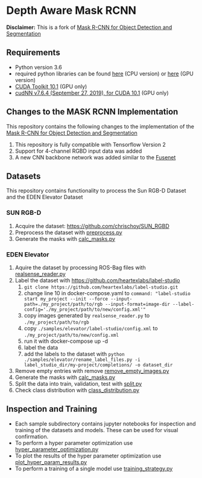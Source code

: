 # Depth Aware Mask RCNN

**Disclaimer:** This is a fork of
 [Mask R-CNN for Object Detection and Segmentation](https://github.com/matterport/Mask_RCNN)


## Requirements

* Python version 3.6
* required python libraries can be found [here](requirements.txt)
(CPU version) or [here](requirements_gpu.txt) (GPU version)
* [CUDA Toolkit 10.1](https://developer.nvidia.com/cuda-10.1-download-archive-base) (GPU only) 
* [cudNN v7.6.4 (September 27, 2019), for CUDA 10.1](https://developer.nvidia.com/rdp/cudnn-archive) (GPU only) 


## Changes to the MASK RCNN Implementation
This repository contains the following changes to the implementation
 of the  [Mask R-CNN for Object Detection and Segmentation](https://github.com/matterport/Mask_RCNN)
1. This repository is fully compatible with Tensorflow Version 2
1. Support for 4-channel RGBD input data was added
1. A new CNN backbone network was added similar to the [Fusenet](https://www.researchgate.net/publication/308311897_FuseNet_Incorporating_Depth_into_Semantic_Segmentation_via_Fusion-Based_CNN_Architecture)

## Datasets

This repository contains functionality to process the Sun RGB-D Dataset and the EDEN Elevator Dataset

### SUN RGB-D
1. Acquire the dataset: https://github.com/chrischoy/SUN_RGBD
1. Preprocess the dataset with [preprocess.py](samples/sun/preprocess/preprocess.py)
1. Generate the masks with [calc_masks.py](samples/sun/preprocess/calc_masks.py)


### EDEN Elevator
1. Aquire the dataset by processing ROS-Bag files with [realsense_reader.py](samples/elevator/data_generation/realsense_reader.py)
1. Label the dataset with https://github.com/heartexlabs/label-studio 
    1. `git clone https://github.com/heartexlabs/label-studio.git`
    1. change line 10 in docker-compose.yaml to `command: "label-studio start my_project --init --force --input-path=./my_project/path/to/rgb --input-format=image-dir --label-config='./my_project/path/to/new/config.xml'"`
    1. copy images generated by `realsense_reader.py` to `./my_project/path/to/rgb`
    1. copy `./samples/elevator/label-studio/config.xml` to `./my_project/path/to/new/config.xml`
    1. run it with docker-compose up -d
    1. label the data
    1. add the labels to the dataset with `python ./samples/elevator/rename_label_files.py -i label_studio_dir/my-project/completions/ -o dataset_dir`
1. Remove empty entries with remove [remove_empty_images.py](samples/elevator/data_generation/remove_empty_images.py)
1. Generate the masks with [calc_masks.py](samples/elevator/data_generation/calc_masks.py)
1. Split the data into train, validation, test with [split.py](samples/elevator/data_generation/split.py)
1. Check class distribution with  [class_distribution.py](samples/elevator/data_generation/class_distribution.py)


## Inspection and Training
* Each sample subdirectory contains jupyter notebooks for inspection and training 
of the datasets and models. These can be used for visual confirmation.
* To perform a hyper parameter optimization use [hyper_parameter_optimization.py](samples/hyper_parameter_optimization.py)
* To plot the results of the hyper parameter optimization use  [plot_hyper_param_results.py](samples/result_visualisation/plot_hyper_param_results.py)
* To perform a training of a single model use [training_strategy.py](samples/training_strategy.py)

